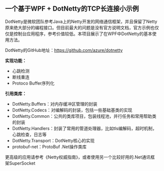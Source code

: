 ## 一个基于WPF + DotNetty的TCP长连接小示例

DotNetty是微软团队参考Java上的Netty开发的网络通信框架，并且保留了Netty原来绝大部分的编程接口。但目前最大的问题是没有官方说明文档，官方示例也仅仅是控制台应用程序，参考价值较低。本项目展示了在WPF中DotNetty的基本使用方法。

DotNetty的GitHub地址：https://github.com/azure/dotnetty

**实现功能：**

- 心跳检测
- 断线重连
- Protoco Buffer序列化

**引用类库：**

- DotNetty.Buffers：对内存缓冲区管理的封装
- DotNetty.Codecs：对编解码的封装，包括一些基础基类的实现
- DotNetty.Common：公共的类库项目，包装线程池，并行任务和常用帮助类的封装
- DotNetty.Handlers：封装了常用的管道处理器，比如tls编解码，超时机制，心跳检查，日志等
- DotNetty.Transport：DotNetty核心的实现
- protobuf-net：ProtoBuf .Net操作类库

更高级的应用请参考《Netty权威指南》，或者使用另一个比较好用的.Net通讯框架SuperSocket